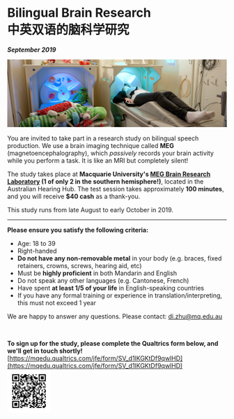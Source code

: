 # Bilingual Brain Research<br>中英双语的脑科学研究

<i><b>September 2019</b></i>

<img src="https://github.com/JD-Zhu/MEG_study/raw/master/pics/MEG_banner_Paul-wright.gif">

You are invited to take part in a research study on bilingual speech production. 
We use a brain imaging technique called <b>MEG</b> (magnetoencephalography), which 
<i>passively</i> records your brain activity while you perform a task. It is like an MRI but completely silent!

The study takes place at <b>Macquarie University's [MEG Brain Research Laboratory](https://www.mq.edu.au/research/research-centres-groups-and-facilities/healthy-people/facilities/meg) (1 of only 2 in the southern hemisphere!)</b>, located in the Australian Hearing Hub. The test session takes approximately <b>100 minutes</b>, and you will receive <b>$40 cash</b> as a thank-you. 

This study runs from late August to early October in 2019.

---

<b>Please ensure you satisfy the following criteria:</b>

* Age: 18 to 39
* Right-handed
* <b>Do not have any non-removable metal</b> in your body (e.g. braces, fixed retainers, crowns, screws, hearing aid, etc)
* Must be <b>highly proficient</b> in both Mandarin and English
* Do not speak any other languages (e.g. Cantonese, French)
* Have spent <b>at least 1/5 of your life</b> in English-speaking countries
* If you have any formal training or experience in translation/interpreting, this must not exceed 1 year

We are happy to answer any questions. Please contact: [di.zhu@mq.edu.au](mailto:di.zhu@mq.edu.au?subject=Bilingual%20MEG%20Study)

<br>

<b>To sign up for the study, please complete the Qualtrics form below, and we'll get in touch shortly!</b>
<br>
[https://mqedu.qualtrics.com/jfe/form/SV_d1lKGKtDf9qwlHD](https://mqedu.qualtrics.com/jfe/form/SV_d1lKGKtDf9qwlHD)
<br>
<img src="https://github.com/JD-Zhu/MEG_study/raw/master/QR_code_LHQ.png" width="100" height="100">
<br><br>
